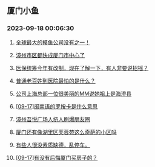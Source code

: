 ## 厦门小鱼 
### 2023-09-18 00:06:30

1. [全球最大的摸鱼公司没有之一！](http://bbs.xmfish.com/read-htm-tid-18073760.html)

2. [漳州市区都快成厦门市中心了](http://bbs.xmfish.com/read-htm-tid-18073814.html)

3. [医保统筹今年有改制，现在了解一下，有人非要说招摇？](http://bbs.xmfish.com/read-htm-tid-18073674.html)

4. [普通老百姓到医院最怕的是什么？](http://bbs.xmfish.com/read-htm-tid-18073605.html)

5. [公司上海总部一位很美丽的MM说她祖上是海澄县](http://bbs.xmfish.com/read-htm-tid-18073769.html)

6. [[09-17]闽南语的罗按卡是什么意思](http://bbs.xmfish.com/read-htm-tid-18073766.html)

7. [漳州吾悦广场人挤人刷爆朋友圈](http://bbs.xmfish.com/read-htm-tid-18073615.html)

8. [厦门还有像湖里区芙蓉苑这么奇葩的小区吗](http://bbs.xmfish.com/read-htm-tid-18073928.html)

9. [有些人很没素质缺德，乱停车。](http://bbs.xmfish.com/read-htm-tid-18073747.html)

10. [[09-17]有没有后悔厦门买房子的？](http://bbs.xmfish.com/read-htm-tid-18073931.html)

